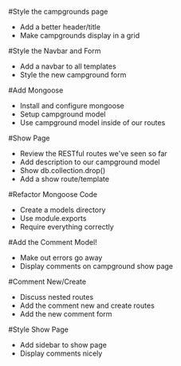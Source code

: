 #Style the campgrounds page

- Add a better header/title
- Make campgrounds display in a grid

#Style the Navbar and Form

- Add a navbar to all templates
- Style the new campground form

#Add Mongoose

- Install and configure mongoose
- Setup campground model
- Use campground model inside of our routes

#Show Page

- Review the RESTful routes we've seen so far
- Add description to our campground model
- Show db.collection.drop()
- Add a show route/template

#Refactor Mongoose Code

- Create a models directory
- Use module.exports
- Require everything correctly

#Add the Comment Model!

- Make out errors go away
- Display comments on campground show page

#Comment New/Create

- Discuss nested routes
- Add the comment new and create routes
- Add the new comment form

#Style Show Page

- Add sidebar to show page
- Display comments nicely
